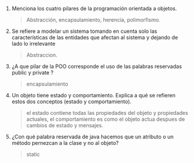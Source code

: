 1. Menciona los cuatro pilares de la programación orientada a objetos.
    > Abstracción, encapsulamiento, herencia, polimorfismo.  

1. Se refiere a modelar un sistema tomando en cuenta solo las características de las entidades que afectan al sistema y dejando de lado lo irrelevante
    > Abstraccion.

1. ¿A que pilar de la POO corresponde el uso de las palabras reservadas public y private ?
    > encapsulamiento

1. Un objeto tiene estado y comportamiento. Explica a qué se refieren estos dos conceptos (estado y comportamiento).
    >  el estado contiene todas las propiedades del objeto y propiedades actuales, el comportamiento es como el objeto actua despues de cambios de estado y mensajes.

1. ¿Con qué palabra reservada de java hacemos que un atributo o un método pernezcan a la clase y no al objeto?
    > static


